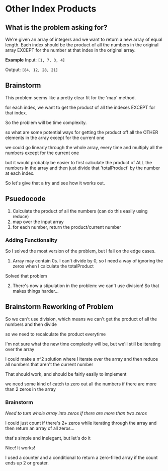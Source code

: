 # Other Index Products

## What is the problem asking for?

We're given an array of integers and we want to return a new array of equal length. Each index should be the product of all the numbers in the original array EXCEPT for the number at that index in the original array.

**Example**
Input:
`[1, 7, 3, 4]`

Output:
`[84, 12, 28, 21]`

## Brainstorm

This problem seems like a pretty clear fit for the 'map' method.

for each index, we want to get the product of all the indexes EXCEPT for that index.

So the problem will be time complexity.

so what are some potential ways for getting the product off all the OTHER elements in the array except for the current one

we could go linearly through the whole array, every time and multiply all the numbers except for the current one

but it would probably be easier to first calculate the product of ALL the numbers in the array and then just divide that 'totalProduct' by the number at each index.

So let's give that a try and see how it works out.

## Psuedocode

1. Calculate the product of all the numbers (can do this easily using reduce)
2. map over the input array
3. for each number, return the product/current number

### Adding Functionality

So I solved the most version of the problem, but I fail on the edge cases.

1. Array may contain 0s.
   I can't divide by 0, so I need a way of ignoring the zeros when I calculate the totalProduct

Solved that problem

2. There's now a stipulation in the problem: we can't use division! So that makes things harder...

## Brainstorm Reworking of Problem

So we can't use division, which means we can't get the product of all the numbers and then divide

so we need to recalculate the product everytime

I'm not sure what the new time complexity will be, but we'll still be iterating over the array

I could make a n^2 solution where I iterate over the array and then reduce all numbers that aren't the current number

That should work, and should be fairly easily to implement

we need some kind of catch to zero out all the numbers if there are more than 2 zeros in the array

### Brainstorm

_Need to turn whole array into zeros if there are more than two zeros_

I could just count if there's 2+ zeros while iterating through the array and then return an array of all zeros...

that's simple and inelegant, but let's do it

Nice! It works!

I used a counter and a conditional to return a zero-filled array if the count ends up 2 or greater.
